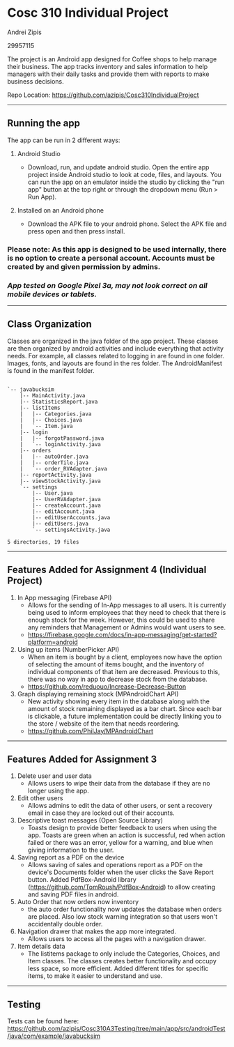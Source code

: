 # Cosc 310 Individual Project

Andrei Zipis

29957115

The project is an Android app designed for Coffee shops to help manage their business. The app tracks inventory and sales information to help managers with their daily tasks and provide them with reports to make business decisions.

Repo Location: <https://github.com/azipis/Cosc310IndividualProject>

---

## Running the app

The app can be run in 2 different ways:  

1. Android Studio

    - Download, run, and update android studio. Open the entire app project inside Android studio to look at code, files, and layouts. You can run the app on an emulator inside the studio by clicking the "run app" button at the top right or through the dropdown menu (Run > Run App).  
    
1. Installed on an Android phone

    - Download the APK file to your android phone. Select the APK file and press open and then press install.


### Please note: As this app is designed to be used internally, there is no option to create a personal account. Accounts must be created by and given permission by admins.
### *App tested on Google Pixel 3a, may not look correct on all mobile devices or tablets.*

---

## Class Organization

Classes are organized in the java folder of the app project. These classes are then organized by android activities and include everything that activity needs. For example, all classes related to logging in are found in one folder. Images, fonts, and layouts are found in the res folder. The AndroidManifest is found in the manifest folder.

~~~

`-- javabucksim
    |-- MainActivity.java
    |-- StatisticsReport.java
    |-- listItems
    |   |-- Categories.java
    |   |-- Choices.java
    |   `-- Item.java
    |-- login
    |   |-- forgotPassword.java
    |   `-- loginActivity.java
    |-- orders
    |   |-- autoOrder.java
    |   |-- orderTile.java
    |   `-- order_RVAdapter.java
    |-- reportActivity.java
    |-- viewStockActivity.java
    `-- settings
        |-- User.java
        |-- UserRVAdapter.java
        |-- createAccount.java
        |-- editAccount.java
        |-- editUserAccounts.java
        |-- editUsers.java
        `-- settingsActivity.java

5 directories, 19 files
~~~

---

## Features Added for Assignment 4 (Individual Project)

1. In App messaging (Firebase API)
    - Allows for the sending of In-App messages to all users. It is currently being used to inform employees that they need to check that there is enough stock for the week. However, this could be used to share any reminders that Management or Admins would want users to see.
    - <https://firebase.google.com/docs/in-app-messaging/get-started?platform=android>
1. Using up items (NumberPicker API)
    - When an item is bought by a client, employees now have the option of selecting the amount of items bought, and the inventory of individual components of that item are decreased. Previous to this, there was no way in app to decrease stock from the database.
    - <https://github.com/reduouo/Increase-Decrease-Button>
1. Graph displaying remaining stock (MPAndroidChart API)
    - New activity showing every item in the database along with the amount of stock remaining displayed as a bar chart. Since each bar is clickable, a future implementation could be directly linking you to the store / website of the item that needs reordering.
    - <https://github.com/PhilJay/MPAndroidChart>

---

## Features Added for Assignment 3

1. Delete user and user data
    - Allows users to wipe their data from the database if they are no longer using the app.
1. Edit other users
    - Allows admins to edit the data of other users, or sent a recovery email in case they are locked out of their accounts.
1. Descriptive toast messages (Open Source Library)
    - Toasts design to provide better feedback to users when using the app. Toasts are green when an action is successful, red when action failed or there was an error, yellow for a warning, and blue when giving information to the user.
1. Saving report as a PDF on the device
    - Allows saving of sales and operations report as a PDF on the device's Documents folder when the user clicks the Save Report button. Added PdfBox-Android library (https://github.com/TomRoush/PdfBox-Android) to allow creating and saving PDF files in android.
1. Auto Order that now orders now inventory
   - the auto order functionality now updates the database when orders are placed. Also low stock warning integration so that users won't accidentally     double order. 
1. Navigation drawer that makes the app more integrated.
   - Allows users to access all the pages with a navigation drawer.
1. Item details data
   - The listitems package to only include the Categories, Choices, and Item classes. The classes creates better functionality and occupy less space, so more efficient. Added different titles for specific items, to make it easier to understand and use.
   
---
## Testing

Tests can be found here: https://github.com/azipis/Cosc310A3Testing/tree/main/app/src/androidTest/java/com/example/javabucksim



